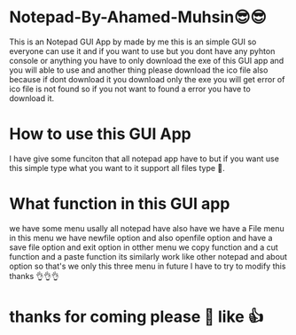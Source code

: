 # Notepad-By-Ahamed-Muhsin😎😎
This is an Notepad GUI App by made by me this is an simple GUI so everyone can use it and if you want to use but you dont have any pyhton console or anything you have to only download the exe of this GUI app and you will able to use and another thing please download the ico file also because if dont download it you download only the exe you will get error of ico file is not found so if you not want to found a error you have to download it.

# How to use this GUI App
I have give some funciton that all notepad app have to but if you want use this simple type what you want to it support all files type 📄.

# What function in this GUI app
we have some menu usally all notepad have also have we have a File menu in this menu we have newfile option and also openfile option and have a save file option and exit option in otther menu we copy function and a cut function and a paste function its similarly work like other  notepad and about option so that's we only this three menu in future I have to try to modify this thanks 👌👌👌

# thanks for coming please 🙏 like 👍 
